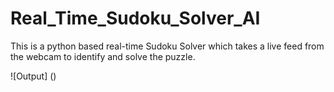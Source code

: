 # Real_Time_Sudoku_Solver_AI
This is a python based real-time Sudoku Solver which takes a live feed from the webcam to identify and solve the puzzle.

![Output] ()
